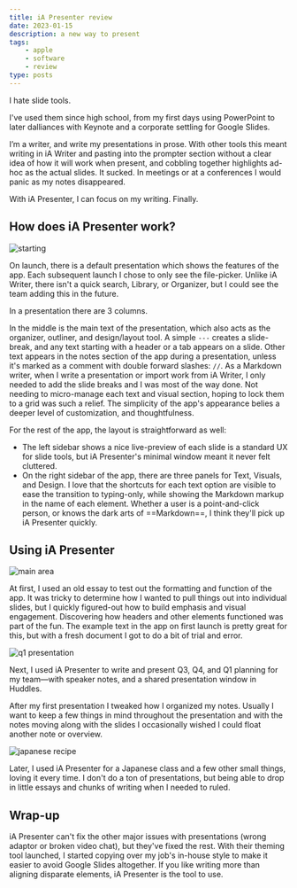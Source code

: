 ```yaml
---
title: iA Presenter review
date: 2023-01-15
description: a new way to present
tags: 
    - apple
    - software
    - review
type: posts
---
```


I hate slide tools.

I've used them  since high school, from my first days using PowerPoint to later dalliances with Keynote and a corporate settling for Google Slides. 

I’m a writer, and write my presentations in prose. With other tools this meant writing in iA Writer and pasting into the prompter section without a clear idea of how it will work when present, and cobbling together highlights ad-hoc as the actual slides. It sucked. In meetings or at a conferences I would panic as my notes disappeared.

With iA Presenter, I can focus on my writing. Finally.

## How does iA Presenter work?

![starting](https://micro.brookshelley.com/uploads/2023/eb7b09b00c.jpg)

On launch, there is a default presentation which shows the features of the app. Each subsequent launch I chose to only see the file-picker. Unlike iA Writer, there isn't a quick search, Library, or Organizer, but I could see the team adding this in the future.

In a presentation there are 3 columns.

In the middle is the main text of the presentation, which also acts as the organizer, outliner, and design/layout tool. A simple `---` creates a slide-break, and any text starting with a header or a tab appears on a slide. Other text appears in the notes section of the app during a presentation, unless it's marked as a comment with double forward slashes: `//`. As a Markdown writer, when I write a presentation or import work from iA Writer, I only needed to add the slide breaks and I was most of the way done. Not needing to micro-manage each text and visual section, hoping to lock them to a grid was such a relief. The simplicity of the app's appearance belies a deeper level of customization, and thoughtfulness.

For the rest of the app, the layout is straightforward as well:
- The left sidebar shows a nice live-preview of each slide is a standard UX for slide tools, but iA Presenter's minimal window meant it never felt cluttered. 
- On the right sidebar of the app, there are three panels for Text, Visuals, and Design. I love that the shortcuts for each text option are visible to ease the transition to typing-only, while showing the Markdown markup in the name of each element. Whether a user is a point-and-click person, or knows the dark arts of ==Markdown==, I think they'll pick up iA Presenter quickly. 

## Using iA Presenter

![main area](https://micro.brookshelley.com/uploads/2023/eb7b09b00c.jpg)

At first, I used an old essay to test out the formatting and function of the app. It was tricky to determine how I wanted to pull things out into individual slides, but I quickly figured-out how to build emphasis and visual engagement. Discovering how headers and other elements functioned was part of the fun. The example text in the app on first launch is pretty great for this, but with a fresh document I got to do a bit of trial and error.


![q1 presentation](https://micro.brookshelley.com/uploads/2023/2c26d2bfef.jpg)

Next, I used iA Presenter to write and present Q3, Q4, and Q1 planning for my team—with speaker notes, and a shared presentation window in Huddles.

After my first presentation I tweaked how I organized my notes. Usually I want to keep a few things in mind throughout the presentation and with the notes moving along with the slides I occasionally wished I could float another note or overview.

![japanese recipe](https://micro.brookshelley.com/uploads/2023/58b9c8ff95.jpg)

Later, I used iA Presenter for a Japanese class and a few other small things, loving it every time. I don't do a ton of presentations, but being able to drop in little essays and chunks of writing when I needed to ruled.

## Wrap-up

 iA Presenter can't fix the other major issues with presentations (wrong adaptor or broken video chat), but they've fixed the rest. With their theming tool launched, I started copying over my job's in-house style to make it easier to avoid Google Slides altogether. If you like writing more than aligning disparate elements, iA Presenter is the tool to use. 